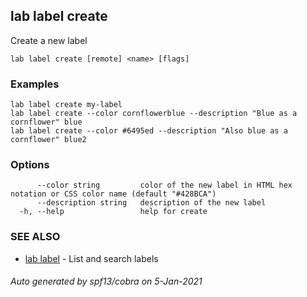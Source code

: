 ## lab label create

Create a new label

```
lab label create [remote] <name> [flags]
```

### Examples

```
lab label create my-label
lab label create --color cornflowerblue --description "Blue as a cornflower" blue
lab label create --color #6495ed --description "Also blue as a cornflower" blue2
```

### Options

```
      --color string         color of the new label in HTML hex notation or CSS color name (default "#428BCA")
      --description string   description of the new label
  -h, --help                 help for create
```

### SEE ALSO

* [lab label](lab_label.md)	 - List and search labels

###### Auto generated by spf13/cobra on 5-Jan-2021
